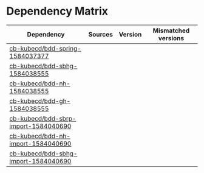 # Dependency Matrix

Dependency | Sources | Version | Mismatched versions
---------- | ------- | ------- | -------------------
[cb-kubecd/bdd-spring-1584037377](https://github.com/cb-kubecd/bdd-spring-1584037377.git) |  | []() | 
[cb-kubecd/bdd-sbhg-1584038555](https://github.com/cb-kubecd/bdd-sbhg-1584038555.git) |  | []() | 
[cb-kubecd/bdd-nh-1584038555](https://github.com/cb-kubecd/bdd-nh-1584038555.git) |  | []() | 
[cb-kubecd/bdd-gh-1584038555](https://github.com/cb-kubecd/bdd-gh-1584038555.git) |  | []() | 
[cb-kubecd/bdd-sbrp-import-1584040690](https://github.com/cb-kubecd/bdd-sbrp-import-1584040690.git) |  | []() | 
[cb-kubecd/bdd-nh-import-1584040690](https://github.com/cb-kubecd/bdd-nh-import-1584040690.git) |  | []() | 
[cb-kubecd/bdd-sbhg-import-1584040690](https://github.com/cb-kubecd/bdd-sbhg-import-1584040690.git) |  | []() | 
